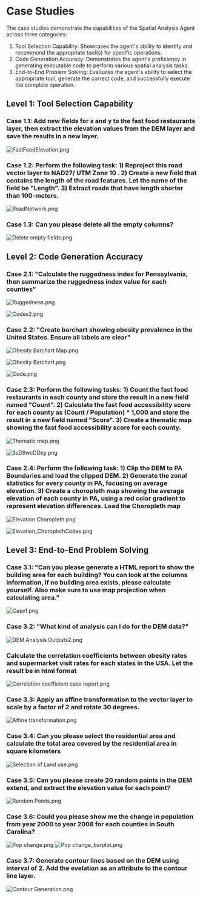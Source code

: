 # Case Studies
The case studies demonstrate the capabilities of the Spatial Analysis Agent across three categories:

1. Tool Selection Capability: Showcases the agent's ability to identify and recommend the appropriate tool(s) for specific operations.
2. Code Generation Accuracy: Demonstrates the agent's proficiency in generating executable code to perform various spatial analysis tasks.
3. End-to-End Problem Solving: Evaluates the agent's ability to select the appropriate tool, generate the correct code, and successfully execute the complete operation.

## Level 1: Tool Selection Capability
### Case 1.1: Add new fields for x and y to the fast food restaurants layer, then extract the elevation values from the DEM layer and save the results in a new layer.

![FastFoodElevation.png](Doc%2FCase%20Studies%2FLevel%201%2FPA%20DEM%20and%20Fast%20foods%2FFastFoodElevation.png)

### Case 1.2: Perform the following task: 1) Reproject this road vector layer to NAD27/ UTM Zone 10 . 2) Create a new field that contains the length of the road features. Let the name of the field be "Length". 3) Extract roads that have length shorter than 100-meters.

![RoadNetwork.png](Doc%2FCase%20Studies%2FLevel%201%2FRoadNetwork%2FRoadNetwork.png)

### Case 1.3: Can you please delete all the empty columns?

![Delete empty fields.png](Doc%2FCase%20Studies%2FLevel%201%2FData%20processing%2FDelete%20empty%20fields.png)

## Level 2: Code Generation Accuracy
### Case 2.1: "Calculate the ruggedness index for Penssylvania, then summarize the ruggedness index value for each counties"

![Ruggedness.png](Doc%2FCase%20Studies%2FLevel%202%2FRuggedness%2FRuggedness.png)

![Codes2.png](Doc%2FCase%20Studies%2FLevel%202%2FRuggedness%2FCodes2.png)


### Case 2.2: "Create barchart showing obesity prevalence in the United States. Ensure all labels are clear"

![Obesity Barchart Map.png](Doc%2FCase%20Studies%2FLevel%202%2FObesity%20Barchart%2FObesity%20Barchart%20Map.png)

![Obesity Barchart.png](Doc%2FCase%20Studies%2FLevel%202%2FObesity%20Barchart%2FObesity%20Barchart.png)

![Code.png](Doc%2FCase%20Studies%2FLevel%202%2FObesity%20Barchart%2FCode.png)


### Case 2.3: Perform the following tasks: 1) Count the fast food restaurants in each county and store the result in a new field named "Count". 2) Calculate the fast food accessibility score for each county as (Count / Population) * 1,000 and store the result in a new field named "Score". 3) Create a thematic map showing the fast food accessibility score for each county. 

![Thematic map.png](Doc%2FCase%20Studies%2FLevel%202%2FObesity%20Score%20and%20fast%20food%2FThematic%20map.png)

![3sD9wcDDey.png](Doc%2FCase%20Studies%2FLevel%202%2FObesity%20Score%20and%20fast%20food%2F3sD9wcDDey.png)

### Case 2.4: Perform the following task: 1) Clip the DEM to PA Boundaries and load the clipped DEM. 2) Generate the zonal statistics for every county in PA, focusing on average elevation. 3) Create a choropleth map showing the average elevation of each county in PA, using a red color gradient to represent elevation differences. Load the Choropleth map
![Elevation Choropleth.png](Doc%2FCase%20Studies%2FLevel%202%2FElevation%20Choropleth%2FElevation%20Choropleth.png)

![Elevation_ChoroplethCodes.png](Doc%2FCase%20Studies%2FLevel%202%2FElevation%20Choropleth%2FElevation_ChoroplethCodes.png)


## Level 3: End-to-End Problem Solving

### Case 3.1: "Can you please generate a HTML report to show the building area for each building? You can look at the columns information, if no building area exists, please calculate yourself. Also make sure to use map projection when calculating area."

![Case1.png](Doc%2FCase%20Studies%2FLevel%203%2FCase1.png)

### Case 3.2: "What kind of analysis can I do for the DEM data?"
![DEM Analysis Outputs2.png](Doc%2FCase%20Studies%2FLevel%203%2FDEM%20Analysis%2FDEM%20Analysis%20Outputs2.png)

### Calculate the correlation coefficients between obesity rates and supermarket visit rates for each states in the USA. Let the result be in html format

![Correlation coefficient case report.png](Doc%2FCase%20Studies%2FLevel%203%2FCorrelation%20Coefficient%2FCorrelation%20coefficient%20case%20report.png)

### Case 3.3: Apply an affine transformation to the vector layer to scale by a factor of 2 and rotate 30 degrees.

![Affine transformation.png](Doc%2FCase%20Studies%2FLevel%202%2FAffine%20Transformation%2FAffine%20transformation.png)

### Case 3.4: Can you please select the residential area and calculate the total area covered by the residential area in square kilometers

![Selection of Land use.png](Doc%2FCase%20Studies%2FLevel%203%2FSelection%20of%20Land%20use.png)

### Case 3.5: Can you please create 20 random points in the DEM extend, and extract the elevation value for each point?

![Random Points.png](Doc%2FCase%20Studies%2FLevel%203%2FRandom%20Points.png)

### Case 3.6: Could you please show me the change in population from year 2000 to year 2008 for each counties in South Carolina?

![Pop change.png](Doc%2FCase%20Studies%2FLevel%201%2FData%20processing%2FPop%20change.png)
![Pop change_barplot.png](Doc%2FCase%20Studies%2FLevel%201%2FData%20processing%2FPop%20change_barplot.png)


### Case 3.7: Generate contour lines based on the DEM using interval of 2. Add the evelation as an attribute to the contour line layer.
![Contour Generation.png](Doc%2FCase%20Studies%2FLevel%203%2FContour%20Generation.png)
